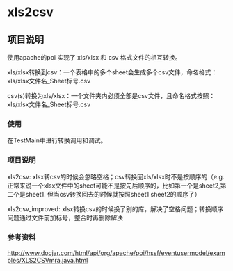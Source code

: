 # xls2csv

## 项目说明

使用apache的poi 实现了 xls/xlsx 和 csv 格式文件的相互转换。

xls/xlsx转换到csv：一个表格中的多个sheet会生成多个csv文件，命名格式：xls/xlsx文件名_Sheet标号.csv

csv(s)转换为xls/xlsx：一个文件夹内必须全部是csv文件，且命名格式按照：xls/xlsx文件名_Sheet标号.csv

### 使用

在TestMain中进行转换调用和调试。

### 项目说明

xls2csv:    xlsx转csv的时候会忽略空格；csv转换回xls/xlsx时不是按顺序的（e.g.正常来说一个xlsx文件中的sheet可能不是按先后顺序的，比如第一个是sheet2,第二个是sheet1. 但当csv转换回去的时候就按照sheet1 sheet2的顺序了）

xls2csv_improved:    xlsx转换csv的时候换了别的库，解决了空格问题；转换顺序问题通过文件前加标号，整合时再删除解决

### 参考资料

http://www.docjar.com/html/api/org/apache/poi/hssf/eventusermodel/examples/XLS2CSVmra.java.html

